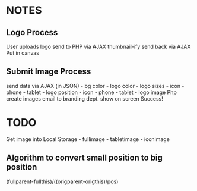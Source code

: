 NOTES
===================

Logo Process
--------------------
User uploads logo
send to PHP via AJAX
thumbnail-ify
send back via AJAX
Put in canvas


Submit Image Process
--------------------
send data via AJAX (in JSON)
	- bg color
	- logo color
	- logo sizes
		- icon
		- phone
		- tablet
	- logo position
		- icon
		- phone
		- tablet
	- logo image
Php create images
email to branding dept.
show on screen
Success!



TODO
================
Get image into Local Storage
	- fullimage
	- tabletimage
	- iconimage



Algorithm to convert small position to big position
------------------------------------------------------
(fullparent-fullthis)/((origparent-origthis)/pos)


